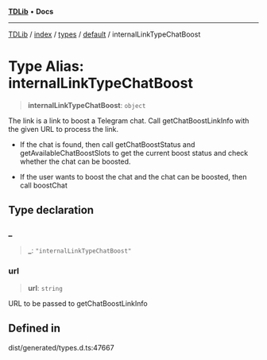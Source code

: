 [**TDLib**](../../../../../../README.md) • **Docs**

***

[TDLib](../../../../../../modules.md) / [index](../../../../../README.md) / [types](../../../README.md) / [default](../README.md) / internalLinkTypeChatBoost

# Type Alias: internalLinkTypeChatBoost

> **internalLinkTypeChatBoost**: `object`

The link is a link to boost a Telegram chat. Call getChatBoostLinkInfo with the given URL to process the link.

- If the chat is found, then call getChatBoostStatus and getAvailableChatBoostSlots to get the current boost status and check whether the chat can be boosted.

- If the user wants to boost the chat and the chat can be boosted, then call boostChat

## Type declaration

### \_

> **\_**: `"internalLinkTypeChatBoost"`

### url

> **url**: `string`

URL to be passed to getChatBoostLinkInfo

## Defined in

dist/generated/types.d.ts:47667
